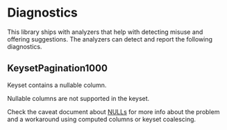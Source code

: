 # Diagnostics

This library ships with analyzers that help with detecting misuse and offering suggestions. The analyzers can detect and report the following diagnostics.

## KeysetPagination1000

Keyset contains a nullable column.

Nullable columns are not supported in the keyset.

Check the caveat document about [NULLs](./caveats.md#null) for more info about the problem and a workaround using computed columns or keyset coalescing.
